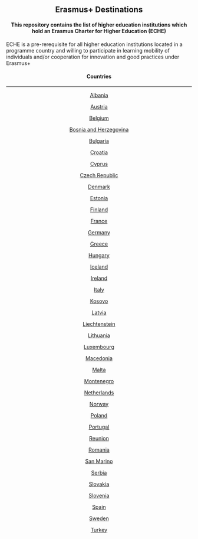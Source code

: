 <h2 align="center">
  Erasmus+ Destinations
</h2>

<h4 align="center">
  This repository contains the list of higher education institutions which hold an Erasmus Charter for Higher Education (ECHE)
</h4>

ECHE is a pre-rerequisite for all higher education institutions located in a programme country and willing to participate in learning mobility of individuals and/or cooperation for innovation and good practices under Erasmus+

<h4 align="center">
  Countries
</h4>

---

<!-- LIST BEGIN -->

  <p align="center">
    <a href="/AL">
      Albania
    </a>
  </p>

  <p align="center">
    <a href="/AT">
      Austria
    </a>
  </p>

  <p align="center">
    <a href="/BE">
      Belgium
    </a>
  </p>

  <p align="center">
    <a href="/BA">
      Bosnia and Herzegovina
    </a>
  </p>

  <p align="center">
    <a href="/BG">
      Bulgaria
    </a>
  </p>

  <p align="center">
    <a href="/HR">
      Croatia
    </a>
  </p>

  <p align="center">
    <a href="/CY">
      Cyprus
    </a>
  </p>

  <p align="center">
    <a href="/CZ">
      Czech Republic
    </a>
  </p>

  <p align="center">
    <a href="/DK">
      Denmark
    </a>
  </p>

  <p align="center">
    <a href="/EE">
      Estonia
    </a>
  </p>

  <p align="center">
    <a href="/FI">
      Finland
    </a>
  </p>

  <p align="center">
    <a href="/FR">
      France
    </a>
  </p>

  <p align="center">
    <a href="/DE">
      Germany
    </a>
  </p>

  <p align="center">
    <a href="/EL">
      Greece
    </a>
  </p>

  <p align="center">
    <a href="/HU">
      Hungary
    </a>
  </p>

  <p align="center">
    <a href="/IS">
      Iceland
    </a>
  </p>

  <p align="center">
    <a href="/IE">
      Ireland
    </a>
  </p>

  <p align="center">
    <a href="/IT">
      Italy
    </a>
  </p>

  <p align="center">
    <a href="/XK">
      Kosovo
    </a>
  </p>

  <p align="center">
    <a href="/LV">
      Latvia
    </a>
  </p>

  <p align="center">
    <a href="/LI">
      Liechtenstein
    </a>
  </p>

  <p align="center">
    <a href="/LT">
      Lithuania
    </a>
  </p>

  <p align="center">
    <a href="/LU">
      Luxembourg
    </a>
  </p>

  <p align="center">
    <a href="/MK">
      Macedonia
    </a>
  </p>

  <p align="center">
    <a href="/MT">
      Malta
    </a>
  </p>

  <p align="center">
    <a href="/ME">
      Montenegro
    </a>
  </p>

  <p align="center">
    <a href="/NL">
      Netherlands
    </a>
  </p>

  <p align="center">
    <a href="/NO">
      Norway
    </a>
  </p>

  <p align="center">
    <a href="/PL">
      Poland
    </a>
  </p>

  <p align="center">
    <a href="/PT">
      Portugal
    </a>
  </p>

  <p align="center">
    <a href="/RE">
      Reunion
    </a>
  </p>

  <p align="center">
    <a href="/RO">
      Romania
    </a>
  </p>

  <p align="center">
    <a href="/SM">
      San Marino
    </a>
  </p>

  <p align="center">
    <a href="/RS">
      Serbia
    </a>
  </p>

  <p align="center">
    <a href="/SK">
      Slovakia
    </a>
  </p>

  <p align="center">
    <a href="/SI">
      Slovenia
    </a>
  </p>

  <p align="center">
    <a href="/ES">
      Spain
    </a>
  </p>

  <p align="center">
    <a href="/SE">
      Sweden
    </a>
  </p>

  <p align="center">
    <a href="/TR">
      Turkey
    </a>
  </p>
<!-- LIST END -->
